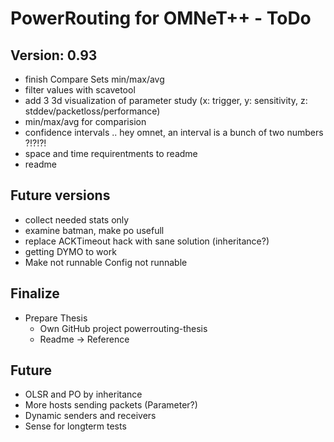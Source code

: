 PowerRouting for OMNeT++ - ToDo
===============================


Version: 0.93
-------------
* finish Compare Sets min/max/avg
* filter values with scavetool
* add 3 3d visualization of parameter study (x: trigger, y: sensitivity, z: stddev/packetloss/performance)
* min/max/avg for comparision
* confidence intervals .. hey omnet, an interval is a bunch of two numbers ?!?!?!
* space and time requirentments to readme
* readme

Future versions
---------------

* collect needed stats only
* examine batman, make po usefull
* replace ACKTimeout hack with sane solution (inheritance?)
* getting DYMO to work 
* Make not runnable Config not runnable


Finalize
--------

* Prepare Thesis
	* Own GitHub project powerrouting-thesis
	* Readme -> Reference


Future
------

* OLSR and PO by inheritance
* More hosts sending packets (Parameter?)
* Dynamic senders and receivers
* Sense for longterm tests
